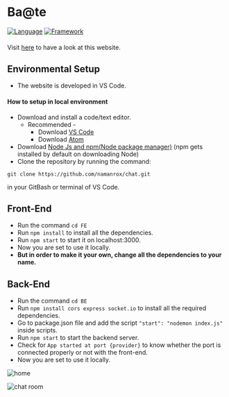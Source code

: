 # Ba@te
[![Language](https://img.shields.io/badge/Language-Javascript-blue.svg?style=flat)](https://www.javascript.com/)
[![Framework](https://img.shields.io/badge/Framework-Reactjs-brightgreen.svg?style=flat)](https://reactjs.org/)
####
Visit [here](https://chat-basic.vercel.app/) to have a look at this website.

## Environmental Setup 
- The website is developed in VS Code.
#### How to setup in local environment
- Download and install a code/text editor.
  - Recommended -
    - Download [VS Code](https://code.visualstudio.com/download)
    - Download [Atom](https://atom.io/)
- Download [Node Js and npm(Node package manager)](https://nodejs.org/en/) (npm gets installed by default on downloading Node)
- Clone the repository by running the command:
```
git clone https://github.com/namanrox/chat.git
```
in your GitBash or terminal of VS Code.

## Front-End
- Run the command `cd FE`
- Run `npm install` to install all the dependencies.
- Run `npm start` to start it on localhost:3000.
- Now you are set to use it locally.
- **But in order to make it your own, change all the dependencies to your name.**

## Back-End
- Run the command `cd BE`
- Run `npm install cors express socket.io` to install all the required dependencies.
- Go to package.json file and add the script `"start": "nodemon index.js"` inside scripts.
- Run `npm start` to start the backend server.
- Check for `App started at port {provider}` to know whether the port is connected properly or not with the front-end.
- Now you are set to use it locally.

![home](https://github.com/user-attachments/assets/5e78b2a4-75bb-4e8e-8293-5612ab1944af)

![chat room](https://github.com/user-attachments/assets/26d138da-4f17-40d7-8273-f1378a6af545)

